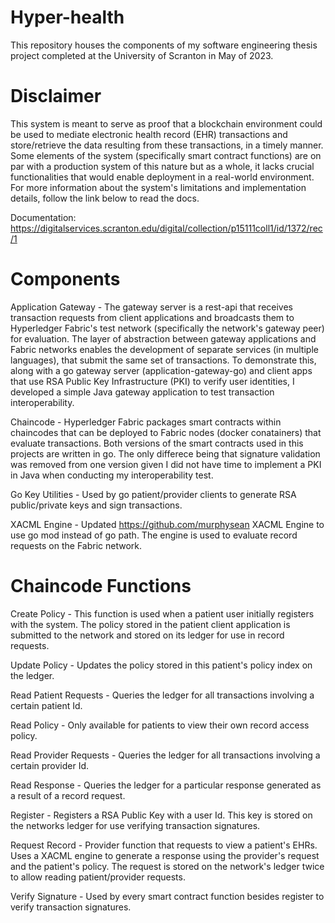 # Hyper-health

This repository houses the components of my software engineering thesis project completed at the University of Scranton in May of 2023. 

# Disclaimer
This system is meant to serve as proof that a blockchain environment could be used to mediate electronic health record (EHR) transactions and store/retrieve the data resulting from these transactions, in a timely manner. Some elements of the system (specifically smart contract functions) are on par with a production system of this nature but as a whole, it lacks crucial functionalities that would enable deployment in a real-world environment. For more information about the system's limitations and implementation details, follow the link below to read the docs.

Documentation: https://digitalservices.scranton.edu/digital/collection/p15111coll1/id/1372/rec/1

# Components

Application Gateway - The gateway server is a rest-api that receives transaction requests from client applications and broadcasts them to Hyperledger Fabric's test network (specifically the network's gateway peer) for evaluation. The layer of abstraction between gateway applications and Fabric networks enables the development of separate services (in multiple languages), that submit the same set of transactions. To demonstrate this, along with a go gateway server (application-gateway-go) and client apps that use RSA Public Key Infrastructure (PKI) to verify user identities, I developed a simple Java gateway application to test transaction interoperability.

Chaincode - Hyperledger Fabric packages smart contracts within chaincodes that can be deployed to Fabric nodes (docker conatainers) that evaluate transactions. Both versions of the smart contracts used in this projects are written in go. The only differece being that signature validation was removed from one version given I did not have time to implement a PKI in Java when conducting my interoperability test.

Go Key Utilities - Used by go patient/provider clients to generate RSA public/private keys and sign transactions.

XACML Engine - Updated https://github.com/murphysean XACML Engine to use go mod instead of go path. The engine is used to evaluate record requests on the Fabric network.

# Chaincode Functions

   Create Policy - This function is used when a patient user initially registers with the system. The policy stored in the patient client application is submitted to the network and stored on its ledger for use in record requests.

   Update Policy - Updates the policy stored in this patient's policy index on the ledger. 

   Read Patient Requests - Queries the ledger for all transactions involving a certain patient Id.

   Read Policy - Only available for patients to view their own record access policy.

   Read Provider Requests - Queries the ledger for all transactions involving a certain provider Id.

   Read Response - Queries the ledger for a particular response generated as a result of a record request.

   Register - Registers a RSA Public Key with a user Id. This key is stored on the networks ledger for use verifying transaction signatures.

   Request Record - Provider function that requests to view a patient's EHRs. Uses a XACML engine to generate a response using the provider's request and the patient's policy. The request is stored on the network's ledger twice to allow reading patient/provider requests.

   Verify Signature - Used by every smart contract function besides register to verify transaction signatures.

